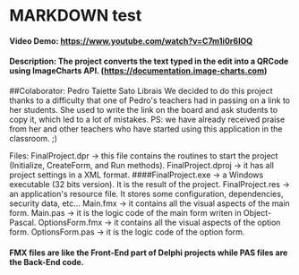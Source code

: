 # MARKDOWN test
#### Video Demo: https://www.youtube.com/watch?v=C7m1i0r6IOQ
#### Description: The project converts the text typed in the edit into a QRCode using ImageCharts API. (https://documentation.image-charts.com)

##Colaborator: Pedro Taiette Sato Librais
We decided to do this project thanks to a difficulty that one of Pedro's teachers had in passing on a link to her students. She used to write the link on the board and ask students to copy it, which led to a lot of mistakes. PS: we have already received praise from her and other teachers who have started using this application in the classroom. ;)

Files:
FinalProject.dpr -> this file contains the routines to start the project (Initialize, CreateForm, and Run methods).
FinalProject.dproj -> it has all project settings in a XML format.
####FinalProject.exe -> a Windows executable (32 bits version). It is the result of the project.
FinalProject.res -> an application's resource file. It stores some configuration, dependencies, security data, etc...
Main.fmx -> it contains all the visual aspects of the main form.
Main.pas -> it is the logic code of the main form writen in Object-Pascal.
OptionsForm.fmx -> it contains all the visual aspects of the option form.
OptionsForm.pas -> it is the logic code of the option form.

#### FMX files are like the Front-End part of Delphi projects while PAS files are the Back-End code.
